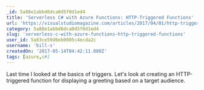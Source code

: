 ```yaml
---
_id: 5a88e1abbd6dca0d5f0d1ed4
title: 'Serverless C# with Azure Functions: HTTP-Triggered Functions'
url: 'https://visualstudiomagazine.com/articles/2017/04/01/http-triggered-functions.aspx'
category: 5a88e1abbd6dca0d5f0d1ed4
slug: 'serverless-c-with-azure-functions-http-triggered-functions'
user_id: 5a83ce59d6eb0005c4ecda2c
username: 'bill-s'
createdOn: '2017-05-14T04:42:11.000Z'
tags: [azure,c#]
---
```


Last time I looked at the basics of triggers. Let's look at creating an HTTP-triggered function for displaying a greeting based on a target audience.
